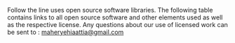 Follow the line uses open source software libraries.
The following table contains links to all open source software and other elements used as well as the respective license. Any questions about our use of licensed work can be sent to :
maheryehiaattia@gmail.com
